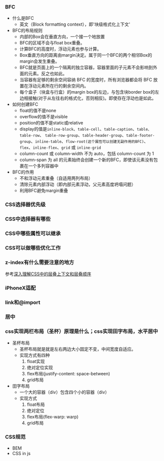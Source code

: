 ### BFC
- 什么是BFC
  - 英文（Block formatting context），即'块级格式化上下文'
- BFC的布局规则
  - 内部的Box会在垂直方向，一个接一个地放置
  - BFC的区域不会与float box重叠。
  - 计算BFC的高度时，浮动元素也参与计算。
  - Box垂直方向的距离由margin决定。属于同一个BFC的两个相邻Box的margin会发生重叠。
  - BFC就是页面上的一个隔离的独立容器，容器里面的子元素不会影响到外面的元素。反之也如此。
  - 当容器有足够的剩余空间容纳 BFC 的宽度时，所有浏览器都会将 BFC 放置在浮动元素所在行的剩余空间内。 
  - 每个盒子（块盒与行盒）的margin box的左边，与包含块border box的左边相接触(对于从左往右的格式化，否则相反)。即使存在浮动也是如此。
- 如何创建BFC
  - float的值不是none
  - overflow的值不是visible
  - position的值不是static或relative
  - display的值是`inline-block`、`table-cell`、`table-caption`、`table、table-row`、 `table-row-group`、`table-header-group`、`table-footer-group`、`inline-table`、`flow-root(这个属性可以创建无副作用的BFC)`、`flex`、`inline-flex`、`grid` 或 `inline-grid`
  - column-count 或 column-width 不为 auto，包括 column-count 为 1
  - column-span 为 all 的元素始终会创建一个新的BFC，即使该元素没有包裹在一个多列容器中
- BFC的作用
  - 不和浮动元素重叠（自适用两列布局）
  - 清除元素内部浮动（即内部元素浮动，父元素高度坍塌问题）
  - 利用BFC避免margin重叠
### CSS选择器优先级
### CSS中选择器有哪些
### CSS中哪些属性可以继承
### CSS可以做哪些优化工作
### z-index有什么需要注意的地方
参考[深入理解CSS中的层叠上下文和层叠顺序](https://www.zhangxinxu.com/wordpress/2016/01/understand-css-stacking-context-order-z-index/)
### iPhoneX适配
### link和@import
### 居中
### css实现两栏布局（圣杯）原理是什么；css实现田字布局，水平居中
- 圣杯布局
  - 圣杯布局就是就是左右两边大小固定不变，中间宽度自适应。
  - 实现方式有四种
    1. float实现
    2. 绝对定位实现
    3. flex布局(justify-content: space-between)
    4. grid布局
- 田字布局
  - 一个大的容器（div）包含四个小的容器（div）
  - 实现方式
    1. float布局
    2. 绝对定位
    3. flex布局(flex-warp: warp)
    4. grid布局
### CSS规范
  - BEM
  - CSS in js
